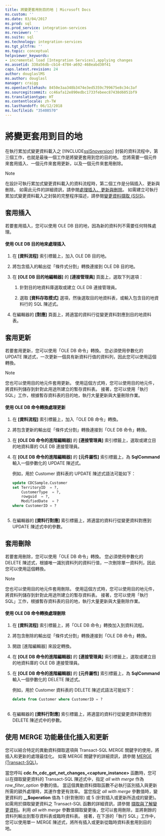 ```yaml
---
title: 將變更套用到目的地 | Microsoft Docs
ms.custom: ''
ms.date: 03/04/2017
ms.prod: sql
ms.prod_service: integration-services
ms.reviewer: ''
ms.suite: sql
ms.technology: integration-services
ms.tgt_pltfrm: ''
ms.topic: conceptual
helpviewer_keywords:
- incremental load [Integration Services],applying changes
ms.assetid: 338a56db-cb14-4784-a692-468eabd30f41
caps.latest.revision: 24
author: douglaslMS
ms.author: douglasl
manager: craigg
ms.openlocfilehash: 8450e3aa348b3474e3ed5359c799675e8c34c3af
ms.sourcegitcommit: cc46afa12e890edbc1733febeec87438d6051bf9
ms.translationtype: HT
ms.contentlocale: zh-TW
ms.lasthandoff: 06/12/2018
ms.locfileid: "35408570"
---
```

# <a name="apply-the-changes-to-the-destination"></a>將變更套用到目的地
  在執行累加式變更資料載入之 [!INCLUDE[ssISnoversion](../../includes/ssisnoversion-md.md)] 封裝的資料流程中，第三個工作，也就是最後一個工作是將變更套用到您的目的地。 您將需要一個元件來套用插入、一個元件來套用更新，以及一個元件來套用刪除。  
  
> [!NOTE]  
>  在設計可執行累加式變更資料載入的資料流程時，第二個工作是分隔插入、更新與刪除。 如需此元件的詳細資訊，請參閱[處理插入、更新與刪除](../../integration-services/change-data-capture/process-inserts-updates-and-deletes.md)。 如需建立可執行累加式變更資料載入之封裝的完整程序描述，請參閱[變更資料擷取 &#40;SSIS&#41;](../../integration-services/change-data-capture/change-data-capture-ssis.md)。  
  
## <a name="applying-inserts"></a>套用插入  
 若要套用插入，您可以使用 OLE DB 目的地，因為新的資料列不需要任何特殊處理。  
  
#### <a name="to-process-inserts-by-using-an-ole-db-destination"></a>使用 OLE DB 目的地來處理插入  
  
1.  在 **[資料流程]** 索引標籤上，加入 OLE DB 目的地。  
  
2.  將包含插入的輸出從「條件式分割」轉換連接到 OLE DB 目的地。  
  
3.  在 **[OLE DB 目的地編輯器]** 的 **[連接管理員]** 頁面上，選取下列選項：  
  
    1.  針對目的地資料庫選取或建立 OLE DB 連接管理員。  
  
    2.  選取 **[資料存取模式]** 選項，然後選取目的地資料表，或輸入包含目的地資料行的 SQL 陳述式。  
  
4.  在編輯器的 **[對應]** 頁面上，將適當的資料行從變更資料對應到目的地資料表。  
  
## <a name="applying-updates"></a>套用更新  
 若要套用更新，您可以使用「OLE DB 命令」轉換。 您必須使用參數化的 UPDATE 陳述式，一次更新一個具有新資料行值的資料列，因此您可以使用這個轉換。  
  
> [!NOTE]  
>  您也可以使用目的地元件套用更新。 使用這個方式時，您可以使用目的地元件，將資料列儲存到針對此用途所建立的暫存資料表。 接著，您可以使用「執行 SQL」工作，根據暫存資料表的目的地，執行大量更新與大量刪除作業。  
  
#### <a name="to-process-updates-by-using-an-ole-db-command-transformation"></a>使用 OLE DB 命令轉換處理更新  
  
1.  在 **[資料流程]** 索引標籤上，加入「OLE DB 命令」轉換。  
  
2.  將包含更新的輸出從「條件式分割」轉換連接到「OLE DB 命令」轉換。  
  
3.  在 **[OLE DB 命令的進階編輯器]** 的 **[連接管理員]** 索引標籤上，選取或建立目的地資料庫的 OLE DB 連接管理員。  
  
4.  在 **[OLE DB 命令的進階編輯器]** 的 **[元件屬性]** 索引標籤上，為 **SqlCommand**輸入一個參數化的 UPDATE 陳述式。  
  
     例如，用於 Customer 資料表的 UPDATE 陳述式語法可能如下：  
  
    ```sql
    update CDCSample.Customer  
    set TerritoryID  = ?,  
        CustomerType  = ?,  
        rowguid  = ?,  
        ModifiedDate  = ?  
    where CustomerID = ?  
  
    ```  
  
5.  在編輯器的 **[資料行對應]** 索引標籤上，將適當的資料行從變更資料對應到 UPDATE 陳述式中的參數。  
  
## <a name="applying-deletes"></a>套用刪除  
 若要套用刪除，您可以使用「OLE DB 命令」轉換。 您必須使用參數化的 DELETE 陳述式，根據唯一識別資料列的資料行值，一次刪除單一資料列，因此您可以使用這個轉換。  
  
> [!NOTE]  
>  您也可以使用目的地元件套用刪除。 使用這個方式時，您可以使用目的地元件，將資料列儲存到針對此用途所建立的暫存資料表。 接著，您可以使用「執行 SQL」工作，根據暫存資料表的目的地，執行大量更新與大量刪除作業。  
  
#### <a name="to-process-deletes-by-using-an-ole-db-command-transformation"></a>使用 OLE DB 命令轉換處理刪除  
  
1.  在 **[資料流程]** 索引標籤上，將「OLE DB 命令」轉換加入到資料流程。  
  
2.  將包含刪除的輸出從「條件式分割」轉換連接到「OLE DB 命令」轉換。  
  
3.  開啟 [進階編輯器] 來設定轉換。  
  
4.  在 **[OLE DB 命令的進階編輯器]** 的 **[連接管理員]** 索引標籤上，選取或建立目的地資料庫的 OLE DB 連接管理員。  
  
5.  在 **[OLE DB 命令的進階編輯器]** 的 **[元件屬性]** 索引標籤上，為 **SqlCommand**輸入一個參數化的 DELETE 陳述式。  
  
     例如，用於 Customer 資料表的 DELETE 陳述式語法可能如下：  
  
    ```sql
    delete from Customer where CustomerID = ?  
  
    ```  
  
6.  在編輯器的 **[資料行對應]** 索引標籤上，將適當的資料行從變更資料對應到 DELETE 陳述式中的參數。  
  
## <a name="optimizing-inserts-and-updates-by-using-merge-functionality"></a>使用 MERGE 功能最佳化插入和更新  
 您可以結合特定的異動資料擷取選項與 Transact-SQL MERGE 關鍵字的使用，將插入和更新的處理最佳化。 如需 MERGE 關鍵字的詳細資訊，請參閱 [MERGE &#40;Transact-SQL&#41;](../../t-sql/statements/merge-transact-sql.md)。  
  
 當您呼叫 **cdc.fn_cdc_get_net_changes_<capture_instance>** 函數時，您可以在擷取變更資料的 Transact-SQL 陳述式中，指定 *all with merge* 作為 *row_filter_option* 參數的值。 當這個異動資料擷取函數不必執行區別插入與更新所需的額外處理時，其運作會更有效率。 當您指定 *all with merge* 參數值時，變更資料的 **__$operation** 值為 1 (針對刪除) 或 5 (針對插入或更新所造成的變更)。 如需用於擷取變更資料之 Transact-SQL 函數的詳細資訊，請參閱 [擷取與了解變更資料](../../integration-services/change-data-capture/retrieve-and-understand-the-change-data.md)。利用 *all with merge* 參數值擷取變更後，您可以套用刪除，並將剩餘的資料列輸出到暫存資料表或臨時資料表。 接著，在下游的「執行 SQL」工作中，您可以使用單一 MERGE 陳述式，將所有插入或更新從臨時資料表套用到目的地。  
  
  

